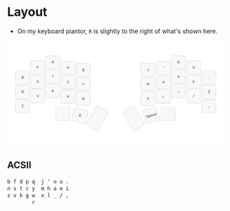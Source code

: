 # Layout
- On my keyboard piantor, `R` is slightly to the right of what's shown here.

![](./dusk.svg)


## ACSII
```
b f d p q  j ' o u .
n s t c y  m h a e i
z v k g w  x l _ / ,
        r   
